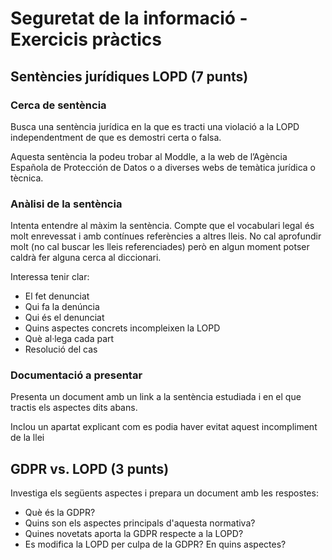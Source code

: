 Seguretat de la informació - Exercicis pràctics
=========================

Sentències jurídiques LOPD (7 punts)
-----------------------------

### Cerca de sentència


Busca una sentència jurídica en la que es tracti una violació a la LOPD
independentment de que es demostri certa o falsa.

Aquesta sentència la podeu trobar al Moddle, a la web de l’Agència Española
de Protección de Datos o a diverses webs de temàtica jurídica o tècnica.

### Anàlisi de la sentència


Intenta entendre al màxim la sentència. Compte que el vocabulari legal és
molt enrevessat i amb contínues referències a altres lleis. No cal aprofundir
molt (no cal buscar les lleis referenciades) però en algun moment potser
caldrà fer alguna cerca al diccionari.

Interessa tenir clar:
* El fet denunciat
* Qui fa la denúncia
* Qui és el denunciat
* Quins aspectes concrets incompleixen la LOPD
* Què al·lega cada part
* Resolució del cas

### Documentació a presentar


Presenta un document amb un link a la sentència estudiada i en el que
tractis els aspectes dits abans.

Inclou un apartat explicant com es podia haver evitat aquest
incompliment de la llei

GDPR vs. LOPD (3 punts)
----------------

Investiga els següents aspectes i prepara un document amb les respostes:
* Què és la GDPR?
* Quins son els aspectes principals d'aquesta normativa?
* Quines novetats aporta la GDPR respecte a la LOPD?
* Es modifica la LOPD per culpa de la GDPR? En quins aspectes?
